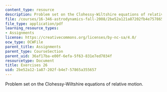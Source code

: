 ```yaml
---
content_type: resource
description: Problem set on the Clohessy-Wiltshire equations of relative motion.
file: /courses/16-346-astrodynamics-fall-2008/2be52a121a87202fb4e757865a355657_ex_26.pdf
file_type: application/pdf
learning_resource_types:
- Assignments
license: https://creativecommons.org/licenses/by-nc-sa/4.0/
ocw_type: OCWFile
parent_title: Assignments
parent_type: CourseSection
parent_uid: 36af17ba-e00f-6efa-5f63-831e7ed7034f
resourcetype: Document
title: Exercises 26
uid: 2be52a12-1a87-202f-b4e7-57865a355657
---
```

Problem set on the Clohessy-Wiltshire equations of relative motion.